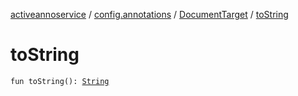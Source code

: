 [activeannoservice](../../index.md) / [config.annotations](../index.md) / [DocumentTarget](index.md) / [toString](./to-string.md)

# toString

`fun toString(): `[`String`](https://kotlinlang.org/api/latest/jvm/stdlib/kotlin/-string/index.html)